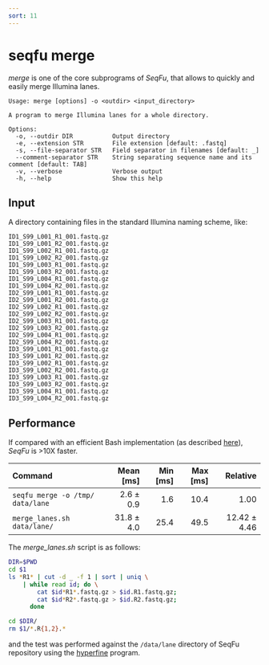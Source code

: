 ```yaml
---
sort: 11
---
```

# seqfu merge

*merge*  is one of the core subprograms of *SeqFu*, that allows 
to quickly and easily merge Illumina lanes.

```text
Usage: merge [options] -o <outdir> <input_directory>

A program to merge Illumina lanes for a whole directory.

Options:
  -o, --outdir DIR           Output directory
  -e, --extension STR        File extension [default: .fastq]
  -s, --file-separator STR   Field separator in filenames [default: _]
  --comment-separator STR    String separating sequence name and its comment [default: TAB]
  -v, --verbose              Verbose output
  -h, --help                 Show this help
```

## Input

A directory containing files in the standard Illumina naming scheme, like:
```
ID1_S99_L001_R1_001.fastq.gz
ID1_S99_L001_R2_001.fastq.gz
ID1_S99_L002_R1_001.fastq.gz
ID1_S99_L002_R2_001.fastq.gz
ID1_S99_L003_R1_001.fastq.gz
ID1_S99_L003_R2_001.fastq.gz
ID1_S99_L004_R1_001.fastq.gz
ID1_S99_L004_R2_001.fastq.gz
ID2_S99_L001_R1_001.fastq.gz
ID2_S99_L001_R2_001.fastq.gz
ID2_S99_L002_R1_001.fastq.gz
ID2_S99_L002_R2_001.fastq.gz
ID2_S99_L003_R1_001.fastq.gz
ID2_S99_L003_R2_001.fastq.gz
ID2_S99_L004_R1_001.fastq.gz
ID2_S99_L004_R2_001.fastq.gz
ID3_S99_L001_R1_001.fastq.gz
ID3_S99_L001_R2_001.fastq.gz
ID3_S99_L002_R1_001.fastq.gz
ID3_S99_L002_R2_001.fastq.gz
ID3_S99_L003_R1_001.fastq.gz
ID3_S99_L003_R2_001.fastq.gz
ID3_S99_L004_R1_001.fastq.gz
ID3_S99_L004_R2_001.fastq.gz
```

## Performance

If compared with an efficient Bash implementation (as described [here](https://github.com/stephenturner/mergelanes#an-easier-way)),
*SeqFu* is >10X faster.

| Command | Mean [ms] | Min [ms] | Max [ms] | Relative |
|:---|---:|---:|---:|---:|
| `seqfu merge -o /tmp/ data/lane` | 2.6 ± 0.9 | 1.6 | 10.4 | 1.00 |
| `merge_lanes.sh data/lane/` | 31.8 ± 4.0 | 25.4 | 49.5 | 12.42 ± 4.46 |

The _merge\_lanes.sh_ script is as follows:
```bash
DIR=$PWD
cd $1
ls *R1* | cut -d _ -f 1 | sort | uniq \
    | while read id; do \
        cat $id*R1*.fastq.gz > $id.R1.fastq.gz;
        cat $id*R2*.fastq.gz > $id.R2.fastq.gz;
      done

cd $DIR/
rm $1/*.R{1,2}.*
```

and the test was performed against the `/data/lane` directory of SeqFu repository
using the [hyperfine](https://github.com/sharkdp/hyperfine) program.